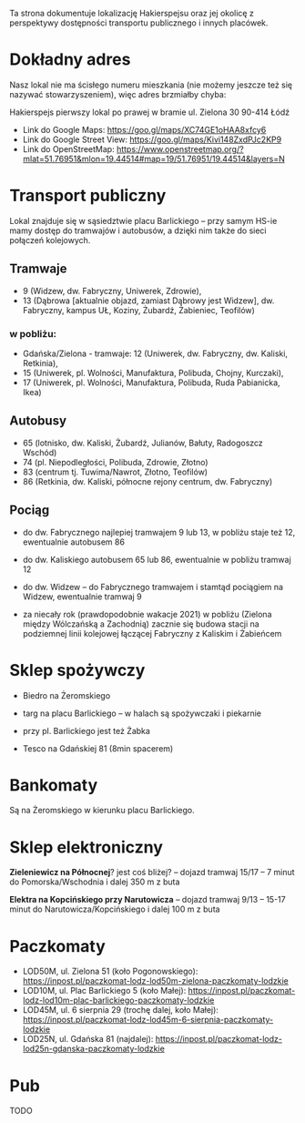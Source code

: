 Ta strona dokumentuje lokalizację Hakierspejsu oraz jej okolicę z perspektywy dostępności transportu publicznego i innych placówek.

# Dokładny adres

Nasz lokal nie ma ścisłego numeru mieszkania (nie możemy jeszcze też się nazywać stowarzyszeniem), więc adres brzmiałby chyba:

Hakierspejs
pierwszy lokal po prawej w bramie
ul. Zielona 30
90-414 Łódź

* Link do Google Maps: https://goo.gl/maps/XC74GE1oHAA8xfcy6
* Link do Google Street View: https://goo.gl/maps/Kivi148ZxdPJc2KP9
* Link do OpenStreetMap: https://www.openstreetmap.org/?mlat=51.76951&mlon=19.44514#map=19/51.76951/19.44514&layers=N

# Transport publiczny

Lokal znajduje się w sąsiedztwie placu Barlickiego – przy samym HS-ie mamy dostęp do tramwajów i autobusów, a dzięki nim także do sieci połączeń kolejowych.
        
## Tramwaje

* 9 (Widzew, dw. Fabryczny, Uniwerek, Zdrowie),
* 13 (Dąbrowa [aktualnie objazd, zamiast Dąbrowy jest Widzew], dw. Fabryczny, kampus UŁ, Koziny, Żubardź, Żabieniec, Teofilów)

### w pobliżu:

* Gdańska/Zielona - tramwaje: 12 (Uniwerek, dw. Fabryczny, dw. Kaliski, Retkinia), 
* 15 (Uniwerek, pl. Wolności, Manufaktura, Polibuda, Chojny, Kurczaki), 
* 17 (Uniwerek, pl. Wolności, Manufaktura, Polibuda, Ruda Pabianicka, Ikea)

## Autobusy

* 65 (lotnisko, dw. Kaliski, Żubardź, Julianów, Bałuty, Radogoszcz Wschód)
* 74 (pl. Niepodległości, Polibuda, Zdrowie, Złotno)
* 83 (centrum tj. Tuwima/Nawrot, Złotno, Teofilów)
* 86 (Retkinia, dw. Kaliski, północne rejony centrum, dw. Fabryczny)

        
## Pociąg

* do dw. Fabrycznego najlepiej tramwajem 9 lub 13, w pobliżu staje też 12, ewentualnie autobusem 86

* do dw. Kaliskiego autobusem 65 lub 86, ewentualnie w pobliżu tramwaj 12

* do dw. Widzew – do Fabrycznego tramwajem i stamtąd pociągiem na Widzew, ewentualnie tramwaj 9

* za niecały rok (prawdopodobnie wakacje 2021) w pobliżu (Zielona między Wólczańską a Zachodnią) zacznie się
budowa stacji na podziemnej linii kolejowej łączącej Fabryczny z Kaliskim i Żabieńcem

# Sklep spożywczy

* Biedro na Żeromskiego

* targ na placu Barlickiego – w halach są spożywczaki i piekarnie

* przy pl. Barlickiego jest też Żabka

* Tesco na Gdańskiej 81 (8min spacerem)

# Bankomaty

Są na Żeromskiego w kierunku placu Barlickiego.

# Sklep elektroniczny

**Zieleniewicz na Północnej**? jest coś bliżej? – dojazd tramwaj 15/17 – 7 minut do Pomorska/Wschodnia i dalej 350 m z buta

**Elektra na Kopcińskiego przy Narutowicza** – dojazd tramwaj 9/13 – 15-17 minut do Narutowicza/Kopcińskiego i dalej 100 m z buta

# Paczkomaty

* LOD50M, ul. Zielona 51 (koło Pogonowskiego): https://inpost.pl/paczkomat-lodz-lod50m-zielona-paczkomaty-lodzkie
* LOD10M, ul. Plac Barlickiego 5 (koło Małej): https://inpost.pl/paczkomat-lodz-lod10m-plac-barlickiego-paczkomaty-lodzkie
* LOD45M, ul. 6 sierpnia 29 (trochę dalej, koło Małej): https://inpost.pl/paczkomat-lodz-lod45m-6-sierpnia-paczkomaty-lodzkie
* LOD25N, ul. Gdańska 81 (najdalej): https://inpost.pl/paczkomat-lodz-lod25n-gdanska-paczkomaty-lodzkie

# Pub

TODO